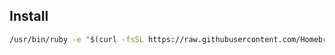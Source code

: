 ## Install
```sh
/usr/bin/ruby -e "$(curl -fsSL https://raw.githubusercontent.com/Homebrew/install/master/install)"
```